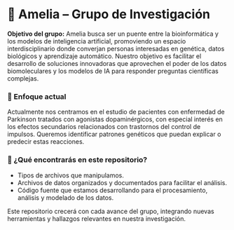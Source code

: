 # 🧬 Amelia – Grupo de Investigación
**Objetivo del grupo:**
Amelia busca ser un puente entre la bioinformática y los modelos de inteligencia artificial, promoviendo un espacio interdisciplinario donde converjan personas interesadas en genética, datos biológicos y aprendizaje automático. Nuestro objetivo es facilitar el desarrollo de soluciones innovadoras que aprovechen el poder de los datos biomoleculares y los modelos de IA para responder preguntas científicas complejas.

### 🎯 Enfoque actual
Actualmente nos centramos en el estudio de pacientes con enfermedad de Parkinson tratados con agonistas dopaminérgicos, con especial interés en los efectos secundarios relacionados con trastornos del control de impulsos. Queremos identificar patrones genéticos que puedan explicar o predecir estas reacciones.

### 📁 ¿Qué encontrarás en este repositorio?
- Tipos de archivos que manipulamos.
- Archivos de datos organizados y documentados para facilitar el análisis.
- Código fuente que estamos desarrollando para el procesamiento, análisis y modelado de los datos.

Este repositorio crecerá con cada avance del grupo, integrando nuevas herramientas y hallazgos relevantes en nuestra investigación.
